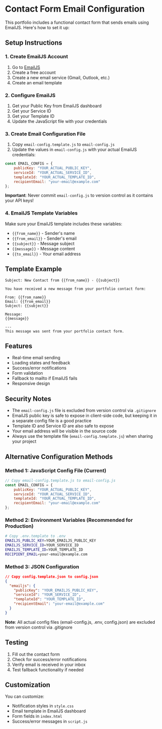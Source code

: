 # Contact Form Email Configuration

This portfolio includes a functional contact form that sends emails using EmailJS. Here's how to set it up:

## Setup Instructions

### 1. Create EmailJS Account
1. Go to [EmailJS](https://www.emailjs.com/)
2. Create a free account
3. Create a new email service (Gmail, Outlook, etc.)
4. Create an email template

### 2. Configure EmailJS
1. Get your Public Key from EmailJS dashboard
2. Get your Service ID
3. Get your Template ID
4. Update the JavaScript file with your credentials

### 3. Create Email Configuration File
1. Copy `email-config.template.js` to `email-config.js`
2. Update the values in `email-config.js` with your actual EmailJS credentials:
```javascript
const EMAIL_CONFIG = {
    publicKey: "YOUR_ACTUAL_PUBLIC_KEY",
    serviceId: "YOUR_ACTUAL_SERVICE_ID", 
    templateId: "YOUR_ACTUAL_TEMPLATE_ID",
    recipientEmail: "your-email@example.com"
};
```

**Important**: Never commit `email-config.js` to version control as it contains your API keys!

### 4. EmailJS Template Variables
Make sure your EmailJS template includes these variables:
- `{{from_name}}` - Sender's name
- `{{from_email}}` - Sender's email
- `{{subject}}` - Message subject
- `{{message}}` - Message content
- `{{to_email}}` - Your email address

## Template Example
```
Subject: New Contact from {{from_name}} - {{subject}}

You have received a new message from your portfolio contact form:

From: {{from_name}}
Email: {{from_email}}
Subject: {{subject}}

Message:
{{message}}

---
This message was sent from your portfolio contact form.
```

## Features
- Real-time email sending
- Loading states and feedback
- Success/error notifications
- Form validation
- Fallback to mailto if EmailJS fails
- Responsive design

## Security Notes
- The `email-config.js` file is excluded from version control via `.gitignore`
- EmailJS public key is safe to expose in client-side code, but keeping it in a separate config file is a good practice
- Template ID and Service ID are also safe to expose
- Your email address will be visible in the source code
- Always use the template file (`email-config.template.js`) when sharing your project

## Alternative Configuration Methods

### Method 1: JavaScript Config File (Current)
```javascript
// Copy email-config.template.js to email-config.js
const EMAIL_CONFIG = {
    publicKey: "YOUR_ACTUAL_PUBLIC_KEY",
    serviceId: "YOUR_ACTUAL_SERVICE_ID", 
    templateId: "YOUR_ACTUAL_TEMPLATE_ID",
    recipientEmail: "your-email@example.com"
};
```

### Method 2: Environment Variables (Recommended for Production)
```bash
# Copy .env.template to .env
EMAILJS_PUBLIC_KEY=YOUR_EMAILJS_PUBLIC_KEY
EMAILJS_SERVICE_ID=YOUR_SERVICE_ID
EMAILJS_TEMPLATE_ID=YOUR_TEMPLATE_ID
RECIPIENT_EMAIL=your-email@example.com
```

### Method 3: JSON Configuration
```json
// Copy config.template.json to config.json
{
  "emailjs": {
    "publicKey": "YOUR_EMAILJS_PUBLIC_KEY",
    "serviceId": "YOUR_SERVICE_ID",
    "templateId": "YOUR_TEMPLATE_ID",
    "recipientEmail": "your-email@example.com"
  }
}
```

**Note**: All actual config files (email-config.js, .env, config.json) are excluded from version control via .gitignore

## Testing
1. Fill out the contact form
2. Check for success/error notifications
3. Verify email is received in your inbox
4. Test fallback functionality if needed

## Customization
You can customize:
- Notification styles in `style.css`
- Email template in EmailJS dashboard
- Form fields in `index.html`
- Success/error messages in `script.js`
